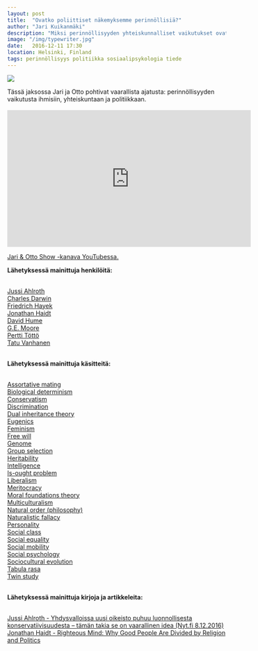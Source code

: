 ```yaml
---
layout: post
title:  "Ovatko poliittiset näkemyksemme perinnöllisiä?"
author: "Jari Kuikanmäki"
description: "Miksi perinnöllisyyden yhteiskunnalliset vaikutukset ovat niin kontroversiaali idea? Tällä viikolla pohdimme, miten perinnöllisyys vaikuttaa ihmisiin, yhteiskuntaan ja politiikkaan."
image: "/img/typewriter.jpg"
date:   2016-12-11 17:30
location: Helsinki, Finland
tags: perinnöllisyys politiikka sosiaalipsykologia tiede
---
```


<div class="post-image">
<img src="{{ "/img/typewriter.jpg" | prepend: site.baseurl }}">
</div>

<p>Tässä jaksossa Jari ja Otto pohtivat vaarallista ajatusta: perinnöllisyyden vaikutusta ihmisiin, yhteiskuntaan ja politiikkaan.<br><br>

<iframe width="560" height="315" src="https://www.youtube.com/embed/SKl9dC4IByM" frameborder="0" allowfullscreen></iframe>

<p><a href="http://www.youtube.com/channel/UCHOTEl3XEzqv3VuLr20cyOA" target="_blank">Jari & Otto Show -kanava YouTubessa.</a></p>

<b>Lähetyksessä mainittuja henkilöitä:</b><br><br>

<a href="http://fi.wikipedia.org/wiki/Jussi_Ahlroth" target="_blank">Jussi Ahlroth</a><br>
<a href="http://en.wikipedia.org/wiki/Charles_Darwin" target="_blank">Charles Darwin</a><br>
<a href="http://en.wikipedia.org/wiki/Friedrich_Hayek" target="_blank">Friedrich Hayek</a><br>
<a href="http://en.wikipedia.org/wiki/Jonathan_Haidt" target="_blank">Jonathan Haidt</a><br>
<a href="http://en.wikipedia.org/wiki/David_Hume" target="_blank">David Hume</a><br>
<a href="http://en.wikipedia.org/wiki/G._E._Moore" target="_blank">G.E. Moore</a><br>
<a href="http://fi.wikipedia.org/wiki/Pertti_T%C3%B6tt%C3%B6" target="_blank">Pertti Töttö</a><br> 
<a href="http://en.wikipedia.org/wiki/Tatu_Vanhanen" target="_blank">Tatu Vanhanen</a><br><br> 

<b>Lähetyksessä mainittuja käsitteitä:</b><br><br>

<a href="http://en.wikipedia.org/wiki/Assortative_mating" target="_blank">Assortative mating</a><br>
<a href="http://en.wikipedia.org/wiki/Biological_determinism" target="_blank">Biological determinism</a><br>
<a href="http://en.wikipedia.org/wiki/Conservatism" target="_blank">Conservatism</a><br>
<a href="http://en.wikipedia.org/wiki/Discrimination" target="_blank">Discrimination</a><br>
<a href="http://en.wikipedia.org/wiki/Dual_inheritance_theory" target="_blank">Dual inheritance theory</a><br>
<a href="http://en.wikipedia.org/wiki/Eugenics" target="_blank">Eugenics</a><br>
<a href="http://en.wikipedia.org/wiki/Feminism" target="_blank">Feminism</a><br>
<a href="http://en.wikipedia.org/wiki/Free_will" target="_blank">Free will</a><br>
<a href="http://en.wikipedia.org/wiki/Genome" target="_blank">Genome</a><br>
<a href="http://en.wikipedia.org/wiki/Group_selection" target="_blank">Group selection</a><br>
<a href="http://en.wikipedia.org/wiki/Heritability" target="_blank">Heritability</a><br>
<a href="http://en.wikipedia.org/wiki/Intelligence" target="_blank">Intelligence</a><br>
<a href="http://en.wikipedia.org/wiki/Is–ought_problem" target="_blank">Is-ought problem</a><br>
<a href="http://en.wikipedia.org/wiki/Liberalism" target="_blank">Liberalism</a><br>
<a href="http://en.wikipedia.org/wiki/Meritocracy" target="_blank">Meritocracy</a><br>
<a href="http://en.wikipedia.org/wiki/Moral_foundations_theory" target="_blank">Moral foundations theory</a><br>
<a href="http://en.wikipedia.org/wiki/Multiculturalism" target="_blank">Multiculturalism</a><br>
<a href="http://en.wikipedia.org/wiki/Natural_order_(philosophy)" target="_blank">Natural order (philosophy)</a><br>
<a href="http://en.wikipedia.org/wiki/Naturalistic_fallacy" target="_blank">Naturalistic fallacy</a><br>
<a href="http://en.wikipedia.org/wiki/Personality" target="_blank">Personality</a><br>
<a href="http://en.wikipedia.org/wiki/Social_class" target="_blank">Social class</a><br>
<a href="http://en.wikipedia.org/wiki/Social equality" target="_blank">Social equality</a><br>
<a href="http://en.wikipedia.org/wiki/Social mobility" target="_blank">Social mobility</a><br>
<a href="http://en.wikipedia.org/wiki/Social_psychology" target="_blank">Social psychology</a><br>
<a href="http://en.wikipedia.org/wiki/Sociocultural_evolution" target="_blank">Sociocultural evolution</a><br>
<a href="http://en.wikipedia.org/wiki/Tabula_rasa" target="_blank">Tabula rasa</a><br>
<a href="http://en.wikipedia.org/wiki/Twin_study" target="_blank">Twin study</a><br><br>

<b>Lähetyksessä mainittuja kirjoja ja artikkeleita:</b><br><br>

<a href="http://www.hs.fi/nyt/art-2000004998125.html" target="_blank">Jussi Ahlroth - Yhdysvalloissa uusi oikeisto puhuu luonnollisesta konservatiivisuudesta – tämän takia se on vaarallinen idea (Nyt.fi 8.12.2016)</a><br>
<a href="https://www.amazon.com/Righteous-Mind-Divided-Politics-Religion/dp/0307455777" target="_blank">Jonathan Haidt - Righteous Mind: Why Good People Are Divided by Religion and Politics</a>

</p>